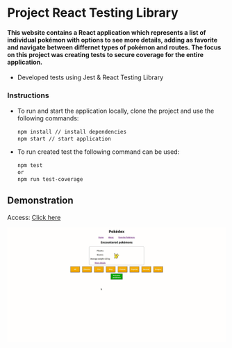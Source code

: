 # Project React Testing Library

#### This website contains a React application which represents a list of individual pokémon with options to see more details, adding as favorite and navigate between differnet types of pokémon and routes. The focus on this project was creating tests to secure coverage for the entire application. 

* Developed tests using Jest & React Testing Library

### Instructions
* To run and start the application locally, clone the project and use the following commands:

  ```
  npm install // install dependencies
  npm start // start application
  ```
  
* To run created test the following command can be used:

  ```
  npm test
  or
  npm run test-coverage
  ```

## Demonstration
Access: [Click here](https://react-testing-library-pirminp.vercel.app/)

![To access](https://github.com/PirminP/react-testing-library/blob/main/react-testing-library.gif)
